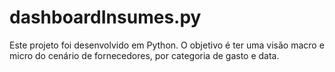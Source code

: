 # dashboardInsumes.py
Este projeto foi desenvolvido em Python. O objetivo é ter uma visão macro e micro do cenário de fornecedores, por categoria de gasto e data.
